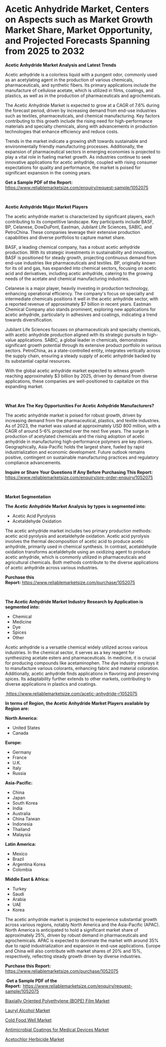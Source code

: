 <p><h1>Acetic Anhydride Market, Centers on Aspects such as Market Growth Market Share, Market Opportunity, and Projected Forecasts Spanning from 2025 to 2032</h1></p><p><strong>Acetic Anhydride Market Analysis and Latest Trends</strong></p>
<p><p>Acetic anhydride is a colorless liquid with a pungent odor, commonly used as an acetylating agent in the production of various chemicals, pharmaceuticals, and synthetic fibers. Its primary applications include the manufacture of cellulose acetate, which is utilized in films, coatings, and plastics, as well as in the production of pharmaceuticals and agrochemicals. </p><p>The Acetic Anhydride Market is expected to grow at a CAGR of 7.6% during the forecast period, driven by increasing demand from end-use industries such as textiles, pharmaceuticals, and chemical manufacturing. Key factors contributing to this growth include the rising need for high-performance materials and specialty chemicals, along with advancements in production technologies that enhance efficiency and reduce costs.</p><p>Trends in the market indicate a growing shift towards sustainable and environmentally friendly manufacturing processes. Additionally, the expansion of pharmaceutical sectors in emerging economies is projected to play a vital role in fueling market growth. As industries continue to seek innovative applications for acetic anhydride, coupled with rising consumer expectations for quality and performance, the market is poised for significant expansion in the coming years.</p></p>
<p><strong>Get a Sample PDF of the Report:&nbsp;</strong> <a href="https://www.reliablemarketsize.com/enquiry/request-sample/1052075?utm_campaign=2041&utm_medium=2&utm_source=Github&utm_content=ia&utm_term=01042025&utm_id=acetic-anhydride">https://www.reliablemarketsize.com/enquiry/request-sample/1052075</a></p>
<p>&nbsp;</p>
<p><strong>Acetic Anhydride Major Market Players</strong></p>
<p><p>The acetic anhydride market is characterized by significant players, each contributing to its competitive landscape. Key participants include BASF, BP, Celanese, DowDuPont, Eastman, Jubilant Life Sciences, SABIC, and PetroChina. These companies leverage their extensive production capabilities and diverse portfolios to capture market share.</p><p>BASF, a leading chemical company, has a robust acetic anhydride production. With its strategic investments in sustainability and innovation, BASF is positioned for steady growth, projecting continuous demand from end-use industries like pharmaceuticals and textiles. BP, originally known for its oil and gas, has expanded into chemical sectors, focusing on acetic acid and derivatives, including acetic anhydride, catering to the growing needs of the acetate and chemical manufacturing industries.</p><p>Celanese is a major player, heavily investing in production technology, enhancing operational efficiency. The company's focus on specialty and intermediate chemicals positions it well in the acetic anhydride sector, with a reported revenue of approximately $7 billion in recent years. Eastman Chemical Company also stands prominent, exploring new applications for acetic anhydride, particularly in adhesives and coatings, indicating a trend towards diversification.</p><p>Jubilant Life Sciences focuses on pharmaceuticals and specialty chemicals, with acetic anhydride production aligned with its strategic pursuits in high-value applications. SABIC, a global leader in chemicals, demonstrates significant growth potential through its extensive product portfolio in various sectors. PetroChina, as a state-controlled entity, integrates vertically across the supply chain, ensuring a steady supply of acetic anhydride backed by its substantial capital resources.</p><p>With the global acetic anhydride market expected to witness growth reaching approximately $3 billion by 2025, driven by demand from diverse applications, these companies are well-positioned to capitalize on this expanding market.</p></p>
<p>&nbsp;</p>
<p><strong>What Are The Key Opportunities For Acetic Anhydride Manufacturers?</strong></p>
<p><p>The acetic anhydride market is poised for robust growth, driven by increasing demand from the pharmaceutical, plastics, and textile industries. As of 2023, the market was valued at approximately USD 800 million, with a CAGR of around 5-6% projected over the next five years. The surge in production of acetylated chemicals and the rising adoption of acetic anhydride in manufacturing high-performance polymers are key drivers. Geographically, Asia-Pacific holds the largest share, fueled by rapid industrialization and economic development. Future outlook remains positive, contingent on sustainable manufacturing practices and regulatory compliance advancements.</p></p>
<p><strong>Inquire or Share Your Questions If Any Before Purchasing This Report:</strong> <a href="https://www.reliablemarketsize.com/enquiry/pre-order-enquiry/1052075?utm_campaign=2041&utm_medium=2&utm_source=Github&utm_content=ia&utm_term=01042025&utm_id=acetic-anhydride">https://www.reliablemarketsize.com/enquiry/pre-order-enquiry/1052075</a></p>
<p>&nbsp;</p>
<p><strong>Market Segmentation</strong></p>
<p><strong>The Acetic Anhydride Market Analysis by types is segmented into:</strong></p>
<p><ul><li>Acetic Acid Pyrolysis</li><li>Acetaldehyde Oxidation</li></ul></p>
<p><p>The acetic anhydride market includes two primary production methods: acetic acid pyrolysis and acetaldehyde oxidation. Acetic acid pyrolysis involves the thermal decomposition of acetic acid to produce acetic anhydride, primarily used in chemical synthesis. In contrast, acetaldehyde oxidation transforms acetaldehyde using an oxidizing agent to produce acetic anhydride, which is commonly utilized in pharmaceuticals and agricultural chemicals. Both methods contribute to the diverse applications of acetic anhydride across various industries.</p></p>
<p><strong>Purchase this Report:&nbsp;</strong><a href="https://www.reliablemarketsize.com/purchase/1052075?utm_campaign=2041&utm_medium=2&utm_source=Github&utm_content=ia&utm_term=01042025&utm_id=acetic-anhydride">https://www.reliablemarketsize.com/purchase/1052075</a></p>
<p>&nbsp;</p>
<p><strong>The Acetic Anhydride Market Industry Research by Application is segmented into:</strong></p>
<p><ul><li>Chemical</li><li>Medicine</li><li>Dye</li><li>Spices</li><li>Other</li></ul></p>
<p><p>Acetic anhydride is a versatile chemical widely utilized across various industries. In the chemical sector, it serves as a key reagent for synthesizing acetate esters and pharmaceuticals. In medicine, it is crucial for producing compounds like acetaminophen. The dye industry employs it to manufacture various colorants, enhancing fabric and material coloration. Additionally, acetic anhydride finds applications in flavoring and preserving spices. Its adaptability further extends to other markets, contributing to diverse applications in plastics and coatings.</p></p>
<p><a href="https://www.reliablemarketsize.com/acetic-anhydride-r1052075?utm_campaign=2041&utm_medium=2&utm_source=Github&utm_content=ia&utm_term=01042025&utm_id=acetic-anhydride">&nbsp;https://www.reliablemarketsize.com/acetic-anhydride-r1052075</a></p>
<p><strong>In terms of Region, the Acetic Anhydride Market Players available by Region are:</strong></p>
<p>
    <p> <strong> North America: </strong>
        <ul>
            <li>United States</li>
            <li>Canada</li>
        </ul>
        </p> 
    <p> <strong> Europe: </strong>
        <ul>
            <li>Germany</li>
            <li>France</li>
            <li>U.K.</li>
            <li>Italy</li>
            <li>Russia</li>
        </ul>
        </p> 
    <p> <strong> Asia-Pacific: </strong>
        <ul>
            <li>China</li>
            <li>Japan</li>
            <li>South Korea</li>
            <li>India</li>
            <li>Australia</li>
            <li>China Taiwan</li>
            <li>Indonesia</li>
            <li>Thailand</li>
            <li>Malaysia</li>
        </ul>
        </p> 
    <p> <strong> Latin America: </strong>
        <ul>
            <li>Mexico</li>
            <li>Brazil</li>
            <li>Argentina Korea</li>
            <li>Colombia</li>
        </ul>
        </p> 
    <p> <strong> Middle East & Africa: </strong>
        <ul>
            <li>Turkey</li>
            <li>Saudi</li>
            <li>Arabia</li>
            <li>UAE</li>
            <li>Korea</li>
        </ul>
    </p>
    </p>
<p><p>The acetic anhydride market is projected to experience substantial growth across various regions, notably North America and the Asia-Pacific (APAC). North America is anticipated to hold a significant market share of approximately 25%, driven by robust demand in pharmaceuticals and agrochemicals. APAC is expected to dominate the market with around 35% due to rapid industrialization and expansion in end-use applications. Europe and China will also contribute with market shares of 20% and 15%, respectively, reflecting steady growth driven by diverse industries.</p></p>
<p><strong>Purchase this Report: </strong><a href="https://www.reliablemarketsize.com/purchase/1052075?utm_campaign=2041&utm_medium=2&utm_source=Github&utm_content=ia&utm_term=01042025&utm_id=acetic-anhydride">https://www.reliablemarketsize.com/purchase/1052075</a></p>
<p>&nbsp;<strong>Get a Sample PDF of the Report:&nbsp;&nbsp;</strong><a href="https://www.reliablemarketsize.com/enquiry/request-sample/1052075?utm_campaign=2041&utm_medium=2&utm_source=Github&utm_content=ia&utm_term=01042025&utm_id=acetic-anhydride">https://www.reliablemarketsize.com/enquiry/request-sample/1052075</a></p>
<p><strong></strong></p>
<p><p><a href="https://github.com/vasosblenksk/Market-Research-Report-List-1/blob/main/biaxially-oriented-polyethylene-bope-film-market.md?utm_campaign=2041&utm_medium=2&utm_source=Github&utm_content=ia&utm_term=01042025&utm_id=acetic-anhydride">Biaxially Oriented Polyethylene (BOPE) Film Market</a></p><p><a href="https://github.com/merzafairy04/Market-Research-Report-List-1/blob/main/lauryl-alcohol-market.md?utm_campaign=2041&utm_medium=2&utm_source=Github&utm_content=ia&utm_term=01042025&utm_id=acetic-anhydride">Lauryl Alcohol Market</a></p><p><a href="https://github.com/keehnkaesssi/Market-Research-Report-List-1/blob/main/cold-food-well-market.md?utm_campaign=2041&utm_medium=2&utm_source=Github&utm_content=ia&utm_term=01042025&utm_id=acetic-anhydride">Cold Food Well Market</a></p><p><a href="https://github.com/viohlbrenksf/Market-Research-Report-List-1/blob/main/antimicrobial-coatings-for-medical-devices-market.md?utm_campaign=2041&utm_medium=2&utm_source=Github&utm_content=ia&utm_term=01042025&utm_id=acetic-anhydride">Antimicrobial Coatings for Medical Devices Market</a></p><p><a href="https://github.com/ifsahvadenah/Market-Research-Report-List-1/blob/main/acetochlor-herbicide-market.md?utm_campaign=2041&utm_medium=2&utm_source=Github&utm_content=ia&utm_term=01042025&utm_id=acetic-anhydride">Acetochlor Herbicide Market</a></p></p>